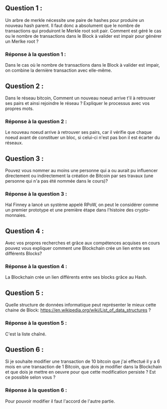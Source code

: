 ## Question 1 :
Un arbre de merkle nécessite une paire de hashes pour produire un nouveau hash parent. Il faut donc a absolument que le nombre de transactions qui produiront le Merkle root soit pair.
Comment est géré le cas ou le nombre de transactions dans le Block à valider est impair pour générer un Merlke root ?

### Réponse à la question 1 : 
Dans le cas où le nombre de transactions dans le Block à valider est impair, on combine la dernière transaction avec elle-même.

## Question 2 :
Dans le réseau bitcoin, Comment un nouveau noeud arrive t'il à retrouver ses pairs et ainsi rejoindre le réseau ? Expliquer le processus avec vos propres mots.

### Réponse à la question 2 :
Le nouveau noeud arrive à retrouver ses pairs, car il vérifie que chaque noeud avant de constituer un bloc, si celui-ci n'est pas bon il est écarter du réseaux.   

## Question 3 :
Pouvez vous nommer au moins une personne qui a ou aurait pu influencer directement ou indirectement la création de Bitcoin par ses travaux (une personne qui n'a pas été nommée dans le cours)?

### Réponse à la question 3 : 
Hal Finney a lancé un système appelé RPoW, on peut le considérer comme un premier prototype et une première étape dans l'histoire des crypto-monnaies.

## Question 4 : 
Avec vos propres recherches et grâce aux compétences acquises en cours pouvez vous expliquer comment une Blockchain crée un lien entre ses différents Blocks?

### Réponse à la question 4 : 
La Blockchain crée un lien différents entre ses blocks grâce au Hash.

## Question 5 :
Quelle structure de données informatique peut représenter le mieux cette chaine de Block: https://en.wikipedia.org/wiki/List_of_data_structures ?

### Réponse à la question 5 : 
C'est la liste chaîné.

## Question 6 : 
Si je souhaite modifier une transaction de 10 bitcoin que j'ai effectué il y a 6 mois en une transaction de 1 Bitcoin, que dois je modifier dans la Blockchain et que dois je mettre en oeuvre pour que cette modification persiste ?
Est ce possible selon vous ?

### Réponse à la question 6 : 
Pour pouvoir modifier il faut l'accord de l'autre partie. 
